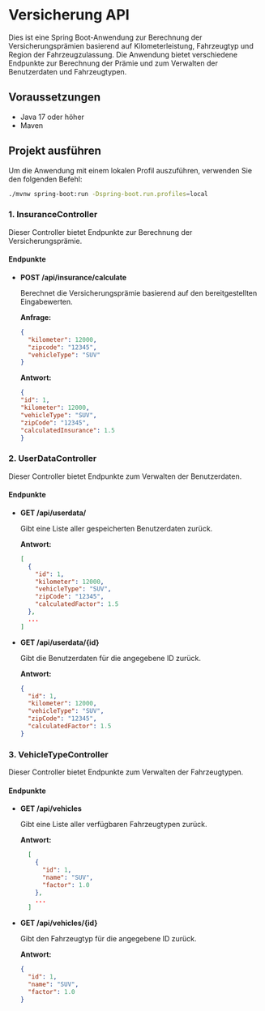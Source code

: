 # Versicherung API

Dies ist eine Spring Boot-Anwendung zur Berechnung der Versicherungsprämien basierend auf Kilometerleistung, Fahrzeugtyp und Region der Fahrzeugzulassung. Die Anwendung bietet verschiedene Endpunkte zur Berechnung der Prämie und zum Verwalten der Benutzerdaten und Fahrzeugtypen.

## Voraussetzungen

- Java 17 oder höher
- Maven

## Projekt ausführen

Um die Anwendung mit einem lokalen Profil auszuführen, verwenden Sie den folgenden Befehl:

```bash
./mvnw spring-boot:run -Dspring-boot.run.profiles=local
```

### 1. InsuranceController

Dieser Controller bietet Endpunkte zur Berechnung der Versicherungsprämie.

#### Endpunkte

- **POST /api/insurance/calculate**

  Berechnet die Versicherungsprämie basierend auf den bereitgestellten Eingabewerten.

  **Anfrage:**

  ```json
  {
    "kilometer": 12000,
    "zipcode": "12345",
    "vehicleType": "SUV"
  }
  ```
  **Antwort:**
    ```json
  {
  "id": 1,
  "kilometer": 12000,
  "vehicleType": "SUV",
  "zipCode": "12345",
  "calculatedInsurance": 1.5
  }  
  ```

### 2. UserDataController

Dieser Controller bietet Endpunkte zum Verwalten der Benutzerdaten.

#### Endpunkte

- **GET /api/userdata/**

  Gibt eine Liste aller gespeicherten Benutzerdaten zurück.

  **Antwort:**

  ```json
  [
    {
      "id": 1,
      "kilometer": 12000,
      "vehicleType": "SUV",
      "zipCode": "12345",
      "calculatedFactor": 1.5
    },
    ...
  ]
  ```

- **GET /api/userdata/{id}**

    Gibt die Benutzerdaten für die angegebene ID zurück.

    **Antwort:**

    ```json
    {
      "id": 1,
      "kilometer": 12000,
      "vehicleType": "SUV",
      "zipCode": "12345",
      "calculatedFactor": 1.5
    }
  ```

### 3. VehicleTypeController

Dieser Controller bietet Endpunkte zum Verwalten der Fahrzeugtypen.

#### Endpunkte

- **GET /api/vehicles**

  Gibt eine Liste aller verfügbaren Fahrzeugtypen zurück.

  **Antwort:**

    ```json
      [
        {
          "id": 1,
          "name": "SUV",
          "factor": 1.0
        },
        ...
      ]
    ```

- **GET /api/vehicles/{id}**

    Gibt den Fahrzeugtyp für die angegebene ID zurück.

    **Antwort:**
    ```json
    {
      "id": 1,
      "name": "SUV",
      "factor": 1.0
    }
    ```